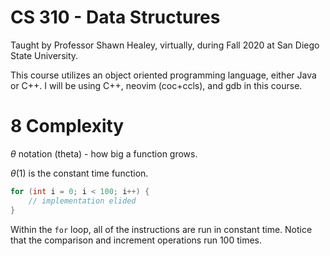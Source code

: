 # CS 310 - Data Structures

Taught by Professor Shawn Healey, virtually, during Fall 2020 at San Diego State University.

This course utilizes an object oriented programming language, either Java or C++. I will be using C++, neovim (coc+ccls), and gdb in this course.

# 8 Complexity

$\theta$ notation (theta) - how big a function grows.

$\theta(1)$ is the constant time function.

```c++
for (int i = 0; i < 100; i++) {
    // implementation elided
}
```

Within the `for` loop, all of the instructions are run in constant time. Notice that the comparison and increment operations run 100 times.